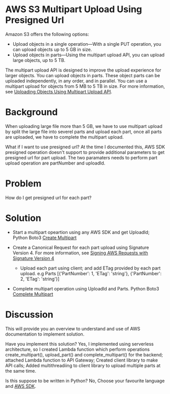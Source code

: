 AWS S3 Multipart Upload Using Presigned Url
===========================================

Amazon S3 offers the following options:

* Upload objects in a single operation—With a single PUT operation, you can upload objects up to 5 GB in size.
* Upload objects in parts—Using the multipart upload API, you can upload large objects, up to 5 TB.

The multipart upload API is designed to improve the upload experience for larger objects. You can upload objects in parts. These object parts can be uploaded independently, in any order, and in parallel. You can use a multipart upload for objects from 5 MB to 5 TB in size. For more information, see [Uploading Objects Using Multipart Upload API](https://docs.aws.amazon.com/AmazonS3/latest/dev/uploadobjusingmpu.html).

Background
==========
When uploading large file more than 5 GB, we have to use multipart upload by split the large file into severel parts and upload each part, once all parts are uploaded, we have to complete the multipart upload.

What if I want to use presigned url?
At the time I documented this, AWS SDK presigned operation doesn't support to provide additional parameters to get presigned url for part upload. The two paramaters needs to perform part upload operation are partNumber and uploadId.

Problem
=======
How do I get presigned url for each part?

Solution
========
- Start a multipart opeartion using any AWS SDK and get UploadId; Python Boto3 [Create Multipart](https://boto3.amazonaws.com/v1/documentation/api/latest/reference/services/s3.html#S3.Client.create_multipart_upload)

- Create a Canonical Request for each part upload using Signature Version 4. For more information, see [Signing AWS Requests with Signature Version 4](https://docs.aws.amazon.com/general/latest/gr/sigv4_signing.html)

	- Upload each part using client; and add ETag provided by each part upload. e.g Parts [{'PartNumber': 1, 'ETag': 'string'}, {'PartNumber': 2, 'ETag': 'string'}]

* Complete multipart operation using UploadId and Parts. Python Boto3 [Complete Multipart](https://boto3.amazonaws.com/v1/documentation/api/latest/reference/services/s3.html#S3.Client.complete_multipart_upload)

Discussion
==========
This will provide you an overview to understand and use of AWS documentation to implement solution.

Have you implement this solution?
Yes, I implemented using serverless architecture, so I created Lambda function which perform operations create_multipart(), upload_part() and complete_multipart() for the backend; attached Lambda function to API Gateway; Created client library to make API calls; Added multithreadiing to client library to upload multiple parts at the same time.

Is this suppose to be written in Python?
No, Choose your favourite language and [AWS SDK](https://aws.amazon.com/getting-started/tools-sdks/).